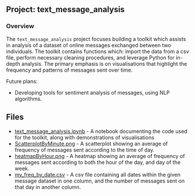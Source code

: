 ## Project: text_message_analysis

### Overview

The `text_message_analysis` project focuses building a toolkit which assists in analysis of a dataset of online messages exchanged between two individuals. The toolkit contains functions which: import the data from a csv file, perform necessary cleaning procedures, and leverage Python for in-depth analysis. The primary emphasis is on visualisations that highlight the frequency and patterns of messages sent over time.

Future plans: 
- Developing tools for sentiment analysis of messages, using NLP algorithms.

## Files

- [text_message_analysis.ipynb](text_message_analysis.ipynb) - A notebook documenting the code used for the toolkit, along with demonstrations of visualisations
- [ScatterplotByMinute.png](ScatterplotByMinute.png) - A scatterplot showing an average of frequency of messages sent according to the time of day.
- [heatmapByHour.png](heatmapByHour.png) - A heatmap showing an average of frequency of messages sent according to both the hour of the day, and day of the week.
- [my_freq_by_date.csv](my_freq_by_date.csv) - A csv file containing all dates within the given message dataset in one column, and the number of messages sent on that day in another column.
